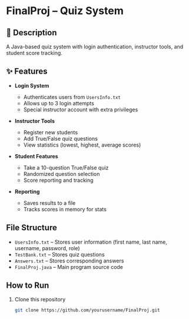 # FinalProj – Quiz System

## 📘 Description
A Java-based quiz system with login authentication, instructor tools, and student score tracking.

## ✨ Features
- **Login System**
  - Authenticates users from `UsersInfo.txt`
  - Allows up to 3 login attempts
  - Special instructor account with extra privileges

- **Instructor Tools**
  - Register new students
  - Add True/False quiz questions
  - View statistics (lowest, highest, average scores)

- **Student Features**
  - Take a 10-question True/False quiz
  - Randomized question selection
  - Score reporting and tracking

- **Reporting**
  - Saves results to a file
  - Tracks scores in memory for stats

## File Structure
- `UsersInfo.txt` – Stores user information (first name, last name, username, password, role)
- `TestBank.txt` – Stores quiz questions
- `Answers.txt` – Stores corresponding answers
- `FinalProj.java` – Main program source code

## How to Run
1. Clone this repository  
   ```bash
   git clone https://github.com/yourusername/FinalProj.git
